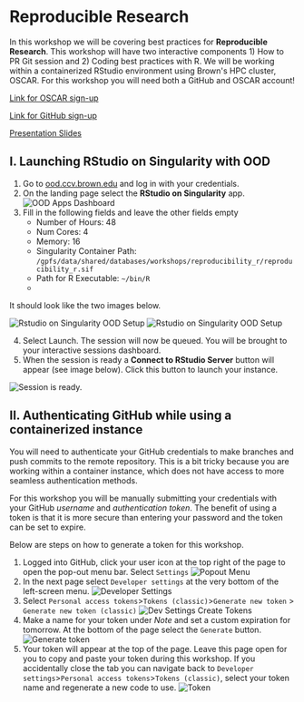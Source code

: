 # Reproducible Research
In this workshop we will be covering best practices for **Reproducible Research**. This workshop 
will have two interactive components 1) How to PR Git session and 2) Coding best practices with R.
We will be working within a containerized RStudio environment using Brown's HPC cluster, OSCAR. For 
this workshop you will need both a GitHub and OSCAR account!

[Link for OSCAR sign-up](https://brown.co1.qualtrics.com/jfe/form/SV_0GtBE8kWJpmeG4B)

[Link for GitHub sign-up](https://github.com/)

[Presentation Slides](https://docs.google.com/presentation/d/1n-tNWJCbu9Z4Jo1J4wJcVAjtIBnsXP65MQytkvud0KI/edit?usp=sharing)



## I. Launching RStudio on Singularity with OOD

1. Go to [ood.ccv.brown.edu](ood.ccv.brown.edu) and log in with your credentials.
2. On the landing page select the **RStudio on Singularity** app. ![OOD Apps Dashboard](./images/ood_apps_rstudio-sing_highlight.png)
3. Fill in the following fields and leave the other fields empty
   - Number of Hours: 48
   - Num Cores: 4
   - Memory: 16
   - Singularity Container Path: `/gpfs/data/shared/databases/workshops/reproducibility_r/reproducibility_r.sif`
   - Path for R Executable: `~/bin/R`
   - 
It should look like the two images below.

![Rstudio on Singularity OOD Setup](./images/rstudio_singularity_1.png)
![Rstudio on Singularity OOD Setup](./images/rstudio_singularity_2.png)

4. Select Launch. The session will now be queued. You will be brought to your interactive sessions dashboard. 
5. When the session is ready a **Connect to RStudio Server** button will appear (see image below). Click this button to launch your instance.

![Session is ready.](./images/my_interactive_session.png)


## II. Authenticating GitHub while using a containerized instance
You will need to authenticate your GitHub credentials to make branches and push commits to the remote repository. 
This is a bit tricky because you are working within a container instance, which does not have access to 
more seamless authentication methods. 

For this workshop you will be manually submitting your credentials 
with your GitHub *username* and *authentication token*. The benefit of using a token is that it is more secure
than entering your password and the token can be set to expire. 

Below are steps on how to generate a token for this workshop. 
1. Logged into GitHub, click your user icon at the top right of the page to open the pop-out menu bar.
Select `Settings` 
![Popout Menu](./images/github_popout_menu.png)
2. In the next page select `Developer settings` at the very bottom of the left-screen menu.
![Developer Settings](./images/github_developer_settings.png)
3. Select `Personal access tokens`>`Tokens (classic)`>`Generate new token` > `Generate new token (classic)`
![Dev Settings Create Tokens](./images/github_dev_settings_tokens1.png)
4. Make a name for your token under *Note* and set a custom expiration for tomorrow. At the bottom 
of the page select the `Generate` button.
![Generate token](./images/github_generate_token.png)
5. Your token will appear at the top of the page. Leave this page open for you to copy and paste your token 
during this workshop. If you accidentally close the tab you can navigate back to 
`Developer settings`>`Personal access tokens`>`Tokens (classic)`, select your token name and regenerate
a new code to use. 
![Token](./images/github_token.png)
